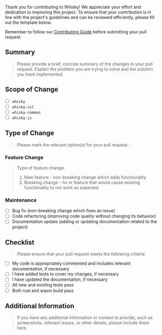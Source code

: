 Thank you for contributing to Whisky! We appreciate your effort and dedication to improving this project. To ensure that your contribution is in line with the project's guidelines and can be reviewed efficiently, please fill out the template below.

Remember to follow our [Contributing Guide](CONTRIBUTING.md) before submitting your pull request.

## Summary

> Please provide a brief, concise summary of the changes in your pull request. Explain the problem you are trying to solve and the solution you have implemented.

## Scope of Change

- [ ] `whisky`
- [ ] `whisky-csl`
- [ ] `whisky-common`
- [ ] `whisky-js`

## Type of Change

> Please mark the relevant option(s) for your pull request:

### Feature Change

> Type of feature change:
>
> 1. New feature - non-breaking change which adds functionality
> 2. Breaking change - fix or feature that would cause existing functionality to not work as expected

### Maintenance

- [ ] Bug fix (non-breaking change which fixes an issue)
- [ ] Code refactoring (improving code quality without changing its behavior)
- [ ] Documentation update (adding or updating documentation related to the project)

## Checklist

> Please ensure that your pull request meets the following criteria:

- [ ] My code is appropriately commented and includes relevant documentation, if necessary
- [ ] I have added tests to cover my changes, if necessary
- [ ] I have updated the documentation, if necessary
- [ ] All new and existing tests pass
- [ ] Both rust and wasm build pass

## Additional Information

> If you have any additional information or context to provide, such as screenshots, relevant issues, or other details, please include them here.
